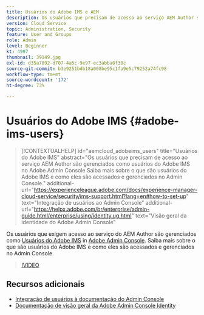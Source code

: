 ```yaml
---
title: Usuários do Adobe IMS e AEM
description: Os usuários que precisam de acesso ao serviço AEM Author são gerenciados como usuários do Adobe IMS no Adobe Admin Console Saiba mais sobre o que são usuários do Adobe IMS e como eles são acessados e gerenciados no Admin Console.
version: Cloud Service
topic: Administration, Security
feature: User and Groups
role: Admin
level: Beginner
kt: 4997
thumbnail: 39149.jpg
exl-id: d35a7892-d707-4a5c-9e97-ec3abba0f30c
source-git-commit: b3e9251bdb18a008be95c1fa9e5c79252a74fc98
workflow-type: tm+mt
source-wordcount: '172'
ht-degree: 73%

---
```


# Usuários do Adobe IMS {#adobe-ims-users}

>[!CONTEXTUALHELP]
>id="aemcloud_adobeims_users"
>title="Usuários do Adobe IMS"
>abstract="Os usuários que precisam de acesso ao serviço AEM Author são gerenciados como usuários do Adobe IMS no Adobe Admin Console Saiba mais sobre o que são usuários do Adobe IMS e como eles são acessados e gerenciados no Admin Console."
>additional-url="https://experienceleague.adobe.com/docs/experience-manager-cloud-service/security/ims-support.html?lang=en#how-to-set-up" text="Integração de usuários ao Admin Console"
>additional-url="https://helpx.adobe.com/br/enterprise/admin-guide.html/enterprise/using/identity.ug.html" text="Visão geral da identidade do Adobe Admin Console"

Os usuários que exigem acesso ao serviço do AEM Author são gerenciados como [Usuários do Adobe IMS](https://helpx.adobe.com/br/enterprise/using/set-up-identity.html) in [Adobe Admin Console](https://adminconsole.adobe.com). Saiba mais sobre o que são usuários do Adobe IMS e como eles são acessados e gerenciados no Admin Console.

>[!VIDEO](https://video.tv.adobe.com/v/39149?quality=12&learn=on)

## Recursos adicionais

+ [Integração de usuários à documentação do Admin Console](https://experienceleague.adobe.com/docs/experience-manager-cloud-service/security/ims-support.html#onboarding-users-in-admin-console)
+ [Documentação de visão geral da Adobe Admin Console Identity](https://helpx.adobe.com/br/enterprise/using/identity.html)
